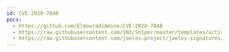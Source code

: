 ```yaml
---
id: CVE-2020-7048
pocs:
  - https://github.com/ElmouradiAmine/CVE-2020-7048
  - https://raw.githubusercontent.com/1N3/Sn1per/master/templates/active/CVE-2020-7048_-_WP_Database_Reset_3.15_Unauthenticated_Database_Reset.sh
  - https://raw.githubusercontent.com/jaeles-project/jaeles-signatures/master/cves/wordpress-db-reset-cve-2020-7048.yaml
---
```

